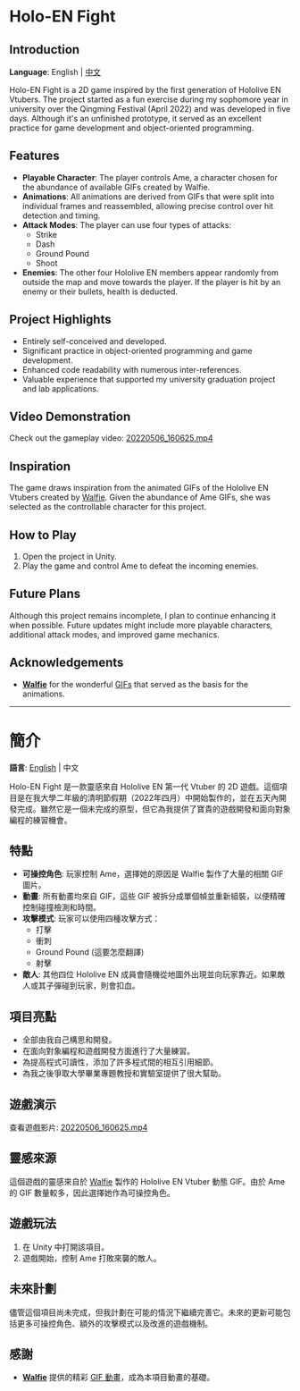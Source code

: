 # Holo-EN Fight

## Introduction
**Language**: English | [中文](#簡介)

Holo-EN Fight is a 2D game inspired by the first generation of Hololive EN Vtubers. The project started as a fun exercise during my sophomore year in university over the Qingming Festival (April 2022) and was developed in five days. Although it's an unfinished prototype, it served as an excellent practice for game development and object-oriented programming.

## Features
- **Playable Character**: The player controls Ame, a character chosen for the abundance of available GIFs created by Walfie.
- **Animations**: All animations are derived from GIFs that were split into individual frames and reassembled, allowing precise control over hit detection and timing.
- **Attack Modes**: The player can use four types of attacks:
  - Strike
  - Dash
  - Ground Pound
  - Shoot
- **Enemies**: The other four Hololive EN members appear randomly from outside the map and move towards the player. If the player is hit by an enemy or their bullets, health is deducted.

## Project Highlights
- Entirely self-conceived and developed.
- Significant practice in object-oriented programming and game development.
- Enhanced code readability with numerous inter-references.
- Valuable experience that supported my university graduation project and lab applications.

## Video Demonstration
Check out the gameplay video: [20220506_160625.mp4](20220506_160625.mp4)

## Inspiration
The game draws inspiration from the animated GIFs of the Hololive EN Vtubers created by [Walfie](https://twitter.com/walfieee). Given the abundance of Ame GIFs, she was selected as the controllable character for this project.

## How to Play
1. Open the project in Unity.
2. Play the game and control Ame to defeat the incoming enemies.

## Future Plans
Although this project remains incomplete, I plan to continue enhancing it when possible. Future updates might include more playable characters, additional attack modes, and improved game mechanics.

## Acknowledgements
- [**Walfie**](https://twitter.com/walfieee) for the wonderful [GIFs](https://walfiegif.wordpress.com/tag/hololive/) that served as the basis for the animations.

---

# 簡介
**語言**: [English](#Introduction) | 中文

Holo-EN Fight 是一款靈感來自 Hololive EN 第一代 Vtuber 的 2D 遊戲。這個項目是在我大學二年級的清明節假期（2022年四月）中開始製作的，並在五天內開發完成。雖然它是一個未完成的原型，但它為我提供了寶貴的遊戲開發和面向對象編程的練習機會。

## 特點
- **可操控角色**: 玩家控制 Ame，選擇她的原因是 Walfie 製作了大量的相關 GIF 圖片。
- **動畫**: 所有動畫均來自 GIF，這些 GIF 被拆分成單個幀並重新組裝，以便精確控制碰撞檢測和時間。
- **攻擊模式**: 玩家可以使用四種攻擊方式：
  - 打擊
  - 衝刺
  - Ground Pound (這要怎麼翻譯)
  - 射擊
- **敵人**: 其他四位 Hololive EN 成員會隨機從地圖外出現並向玩家靠近。如果敵人或其子彈碰到玩家，則會扣血。

## 項目亮點
- 全部由我自己構思和開發。
- 在面向對象編程和遊戲開發方面進行了大量練習。
- 為提高程式可讀性，添加了許多程式間的相互引用細節。
- 為我之後爭取大學畢業專題教授和實驗室提供了很大幫助。

## 遊戲演示
查看遊戲影片: [20220506_160625.mp4](20220506_160625.mp4)

## 靈感來源
這個遊戲的靈感來自於 [Walfie](https://twitter.com/walfieee) 製作的 Hololive EN Vtuber 動態 GIF。由於 Ame 的 GIF 數量較多，因此選擇她作為可操控角色。

## 遊戲玩法
1. 在 Unity 中打開該項目。
2. 遊戲開始，控制 Ame 打敗來襲的敵人。

## 未來計劃
儘管這個項目尚未完成，但我計劃在可能的情況下繼續完善它。未來的更新可能包括更多可操控角色、額外的攻擊模式以及改進的遊戲機制。

## 感謝
- [**Walfie**](https://twitter.com/walfieee) 提供的精彩 [GIF 動畫](https://walfiegif.wordpress.com/tag/hololive/)，成為本項目動畫的基礎。
